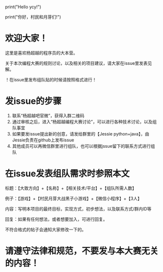 # 
print("Hello ycy!")

print("你好，村民和月芽们!")

# 欢迎大家！

这里是喜欢杨超越的程序员的大本营。

关于本次编程大赛的规则讨论，以及相关的项目建议，请大家在issue里发表见解。

！在issue里发布组队贴的时候请按照格式进行！

# 发issue的步骤

1. 联系“杨超越吧官微”，获得入群二维码
2. 通过审核之后，进入“杨超越编程大赛讨论”，可以进行各种技术讨论，以及组队事宜
3. 如果要发issue提出新的创意，请发给群里的【Jessie python+java】，由Jessie负责在github上发布issue
4. 其他成员可以再微信群里进行组队，也可以根据jssue留下的联系方式进行组队


# 在issue发表组队需求时参照本文

标题：【大致方向】+【名称】+【相关技术/平台】+【组队所需人数】

例子：【游戏】+【村民月芽大战黑子小游戏】+【微信小程序】+【3人】

内容：写明本项目的最终目标，实现方式，初步想法，以及联系方式/群内ID等

回复：如果有任何想法，或者想要加入，可进行回复。

不符合格式的帖子会通知大家修改一下的。

# 请遵守法律和规范，不要发与本大赛无关的内容！
